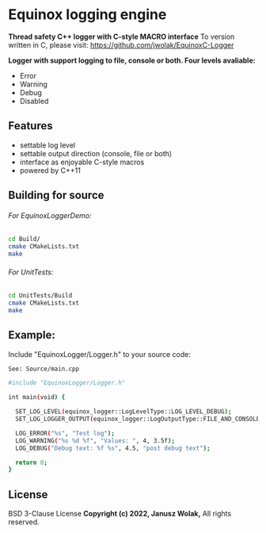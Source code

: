 # Equinox logging engine
**Thread safety C++ logger with C-style MACRO interface**
To version written in C, please visit: https://github.com/jwolak/EquinoxC-Logger

**Logger with support logging to file, console or both. Four levels avaliable:**
- Error 
- Warning
- Debug
- Disabled

## Features

- settable log level
- settable output direction (console, file or both)
- interface as enjoyable C-style macros
- powered by C++11


## Building for source

###### For EquinoxLoggerDemo:

```sh
cd Build/
cmake CMakeLists.txt
make
```

###### For UnitTests:

```sh
cd UnitTests/Build
cmake CMakeLists.txt
make
```
## Example:

Include "EquinoxLogger/Logger.h" to your source code:
```sh
See: Source/main.cpp
```
```sh
#include "EquinoxLogger/Logger.h"

int main(void) {

  SET_LOG_LEVEL(equinox_logger::LogLevelType::LOG_LEVEL_DEBUG);
  SET_LOG_LOGGER_OUTPUT(equinox_logger::LogOutputType::FILE_AND_CONSOLE);

  LOG_ERROR("%s", "Test log");
  LOG_WARNING("%s %d %f", "Values: ", 4, 3.5f);
  LOG_DEBUG("Debug text: %f %s", 4.5, "post debug text");

  return 0;
}
```
## License

BSD 3-Clause License
**Copyright (c) 2022, Janusz Wolak,**
All rights reserved.

